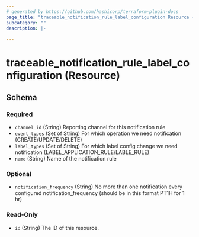 ```yaml
---
# generated by https://github.com/hashicorp/terraform-plugin-docs
page_title: "traceable_notification_rule_label_configuration Resource - terraform-provider-traceable"
subcategory: ""
description: |-
  
---
```


# traceable_notification_rule_label_configuration (Resource)





<!-- schema generated by tfplugindocs -->
## Schema

### Required

- `channel_id` (String) Reporting channel for this notification rule
- `event_types` (Set of String) For which operation we need notification (CREATE/UPDATE/DELETE)
- `label_types` (Set of String) For which label config change we need notification (LABEL_APPLICATION_RULE/LABLE_RULE)
- `name` (String) Name of the notification rule

### Optional

- `notification_frequency` (String) No more than one notification every configured notification_frequency (should be in this format PT1H for 1 hr)

### Read-Only

- `id` (String) The ID of this resource.
